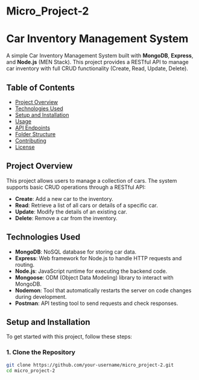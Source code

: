 # Micro_Project-2
# Car Inventory Management System

A simple Car Inventory Management System built with **MongoDB**, **Express**, and **Node.js** (MEN Stack). This project provides a RESTful API to manage car inventory with full CRUD functionality (Create, Read, Update, Delete).

## Table of Contents
- [Project Overview](#project-overview)
- [Technologies Used](#technologies-used)
- [Setup and Installation](#setup-and-installation)
- [Usage](#usage)
- [API Endpoints](#api-endpoints)
- [Folder Structure](#folder-structure)
- [Contributing](#contributing)
- [License](#license)

## Project Overview

This project allows users to manage a collection of cars. The system supports basic CRUD operations through a RESTful API:

- **Create**: Add a new car to the inventory.
- **Read**: Retrieve a list of all cars or details of a specific car.
- **Update**: Modify the details of an existing car.
- **Delete**: Remove a car from the inventory.

## Technologies Used

- **MongoDB**: NoSQL database for storing car data.
- **Express**: Web framework for Node.js to handle HTTP requests and routing.
- **Node.js**: JavaScript runtime for executing the backend code.
- **Mongoose**: ODM (Object Data Modeling) library to interact with MongoDB.
- **Nodemon**: Tool that automatically restarts the server on code changes during development.
- **Postman**: API testing tool to send requests and check responses.

## Setup and Installation

To get started with this project, follow these steps:

### 1. Clone the Repository

```bash
git clone https://github.com/your-username/micro_project-2.git
cd micro_project-2

